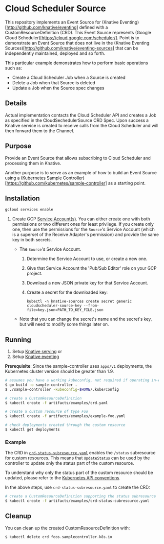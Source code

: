 # Cloud Scheduler Source

This repository implements an Event Source for (Knative Eventing)[http://github.com/knative/eventing]
defined with a CustomResourceDefinition (CRD). This Event Source represents
(Google Cloud Scheduler)[https://cloud.google.com/scheduler/]. Point is to demonstrate an Event Source that
does not live in the (Knative Eventing Sources)[http://github.com/knative/eventing-sources] that can be
independently maintained, deployed and so forth.

This particular example demonstrates how to perform basic operations such as:

* Create a Cloud Scheduler Job when a Source is created
* Delete a Job when that Source is deleted
* Update a Job when the Source spec changes

## Details

Actual implementation contacts the Cloud Scheduler API and creates a Job
as specified in the CloudSechedulerSource CRD Spec. Upon success a Knative service is created
to receive calls from the Cloud Scheduler and will then forward them to the Channel.


## Purpose

Provide an Event Source that allows subscribing to Cloud Scheduler and processing them
in Knative.

Another purpose is to serve as an example of how to build an Event Source using a
(Kubernetes Sample Controller)[https://github.com/kubernetes/sample-controller] as a starting point.

## Installation 

```sh
gcloud services enable 
```


1. Create GCP [Service Account(s)](https://console.cloud.google.com/iam-admin/serviceaccounts/project). You can either create one with both permissions or two different ones for least privilege. If you create only one, then use the permissions for the `Source`'s Service Account (which is a superset of the Receive Adapter's permission) and provide the same key in both secrets.
    - The `Source`'s Service Account.
        1. Determine the Service Account to use, or create a new one.
        1. Give that Service Account the 'Pub/Sub Editor' role on your GCP project.
        1. Download a new JSON private key for that Service Account.
        1. Create a secret for the downloaded key:
            
            ```shell
            kubectl -n knative-sources create secret generic cloudscheduler-source-key --from-file=key.json=PATH_TO_KEY_FILE.json
            ```
            
    - Note that you can change the secret's name and the secret's key, but will need to modify some things later on.

## Running

1. Setup [Knative serving](https://github.com/knative/docs/tree/master/install/README.md) or
1. Setup [Knative eventing](https://github.com/knative/docs/tree/master/eventing)

**Prerequisite**: Since the sample-controller uses `apps/v1` deployments, the Kubernetes cluster version should be greater than 1.9.

```sh
# assumes you have a working kubeconfig, not required if operating in-cluster
$ go build -o sample-controller .
$ ./sample-controller -kubeconfig=$HOME/.kube/config

# create a CustomResourceDefinition
$ kubectl create -f artifacts/examples/crd.yaml

# create a custom resource of type Foo
$ kubectl create -f artifacts/examples/example-foo.yaml

# check deployments created through the custom resource
$ kubectl get deployments
```

### Example

The CRD in [`crd-status-subresource.yaml`](./artifacts/examples/crd-status-subresource.yaml) enables the `/status` subresource
for custom resources.
This means that [`UpdateStatus`](./controller.go#L330) can be used by the controller to update only the status part of the custom resource.

To understand why only the status part of the custom resource should be updated, please refer to the [Kubernetes API conventions](https://git.k8s.io/community/contributors/devel/api-conventions.md#spec-and-status).

In the above steps, use `crd-status-subresource.yaml` to create the CRD:

```sh
# create a CustomResourceDefinition supporting the status subresource
$ kubectl create -f artifacts/examples/crd-status-subresource.yaml
```

## Cleanup

You can clean up the created CustomResourceDefinition with:

    $ kubectl delete crd foos.samplecontroller.k8s.io

